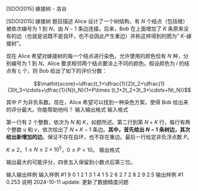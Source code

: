 



[SDOI2015] 嫁接树 - 洛谷














[SDOI2015] 嫁接树
题目描述
Alice 设计了一个树结构，有 $N$ 个结点（包括根）被依次编号为 $1$ 到 $N$，由 $N-1$ 条边连接。后来，Bob 在上面增加了 $K$ 条原来没有的边（也就是说既不是自环，也不会因此产生重边）并称这样得到的图为” $K$-嫁接树“。

现在 Alice 希望对嫁接树的每一个结点进行染色，允许使用的颜色恰有 $N$ 种，分别编号为 $1$ 到 $N$。Alice 要求相邻两个结点要涂上不同的颜色。假设颜色为 $i$ 的结点有 $t_i$ 个，则 Bob 给出了如下的评价分数：

$$\mathit{score}=\dfrac{t_1+\dfrac{1}{2}t_2+\dfrac{1}{3}t_3+\cdots+\dfrac{1}{N}t_N}{1+P\times (t_1+2t_2+3t_3+\cdots+Nt_N)}$$

其中 $P$ 为非负系数。现在，Alice 希望可以找到一种染色方案，使得 Bob 给出来的评分最大。你能帮助他吗？
输入输出格式
输入格式

第一行有 $2$ 个整数，依次为 $N$ 和 $K$，如题所述。第二行到第 $N+K$ 行，每行有两个整数 $u$ 和 $v$，依次给出了 $N+K-1$ 条边。**其中，首先给出 $N - 1$ 条树边，其次给出新增加的边**。保证不存在自环，也不存在重边。最后一行给定非负浮点数 $P$。

$K \le 2$，$1 \le N \le 2 \times 10^5$，$0 \le P<10$。
输出格式

输出最大的可能评分，四舍五入保留到小数点后第三位。

输入输出样例
输入样例 #1
9 0
1 2
1 3
1 4
1 5
2 6
2 7
2 8
2 9
2.5
输出样例 #1
0.253
说明
2024-10-11 update: 更新了数据精度问题 






